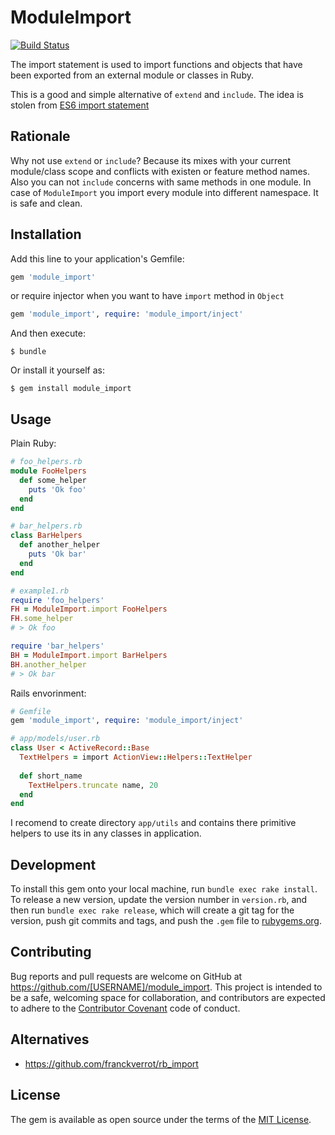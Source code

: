 # ModuleImport

[![Build Status](https://travis-ci.org/dapi/module_import.svg?branch=master)](https://travis-ci.org/dapi/module_import)

The import statement is used to import functions and objects that have been exported from an external module or classes in Ruby.

This is a good and simple alternative of `extend` and `include`. The idea is stolen from [ES6 import statement](https://developer.mozilla.org/en/docs/web/javascript/reference/statements/import)

## Rationale

Why not use `extend` or `include`? Because its mixes with your current module/class scope and conflicts with existen or feature method names. Also you can not `include` concerns with same methods in one module. In case of `ModuleImport` you import every module into different namespace. It is safe and clean.

## Installation

Add this line to your application's Gemfile:

```ruby
gem 'module_import'
```

or require injector when you want to have `import` method in `Object`

```ruby
gem 'module_import', require: 'module_import/inject'
```

And then execute:

    $ bundle

Or install it yourself as:

    $ gem install module_import

## Usage

Plain Ruby:

```ruby
# foo_helpers.rb
module FooHelpers
  def some_helper
    puts 'Ok foo'
  end
end

# bar_helpers.rb
class BarHelpers
  def another_helper
    puts 'Ok bar'
  end
end

# example1.rb
require 'foo_helpers'
FH = ModuleImport.import FooHelpers
FH.some_helper
# > Ok foo

require 'bar_helpers'
BH = ModuleImport.import BarHelpers
BH.another_helper
# > Ok bar
```

Rails envorinment:

```ruby
# Gemfile
gem 'module_import', require: 'module_import/inject'

# app/models/user.rb
class User < ActiveRecord::Base
  TextHelpers = import ActionView::Helpers::TextHelper
  
  def short_name
    TextHelpers.truncate name, 20
  end
end
```

I recomend to create directory `app/utils` and contains there primitive helpers to use its in any classes in application.

## Development

To install this gem onto your local machine, run `bundle exec rake install`. To release a new version, update the version number in `version.rb`, and then run `bundle exec rake release`, which will create a git tag for the version, push git commits and tags, and push the `.gem` file to [rubygems.org](https://rubygems.org).

## Contributing

Bug reports and pull requests are welcome on GitHub at https://github.com/[USERNAME]/module_import. This project is intended to be a safe, welcoming space for collaboration, and contributors are expected to adhere to the [Contributor Covenant](contributor-covenant.org) code of conduct.


## Alternatives

* https://github.com/franckverrot/rb_import

## License

The gem is available as open source under the terms of the [MIT License](http://opensource.org/licenses/MIT).

